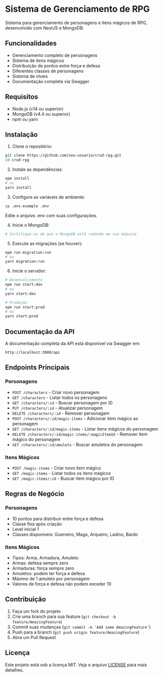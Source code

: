 # Sistema de Gerenciamento de RPG

Sistema para gerenciamento de personagens e itens mágicos de RPG, desenvolvido com NestJS e MongoDB.

## Funcionalidades

- Gerenciamento completo de personagens
- Sistema de itens mágicos
- Distribuição de pontos entre força e defesa
- Diferentes classes de personagens
- Sistema de níveis
- Documentação completa via Swagger

## Requisitos

- Node.js (v14 ou superior)
- MongoDB (v4.4 ou superior)
- npm ou yarn

## Instalação

1. Clone o repositório:
```bash
git clone https://github.com/seu-usuario/crud-rpg.git
cd crud-rpg
```

2. Instale as dependências:
```bash
npm install
# ou
yarn install
```

3. Configure as variáveis de ambiente:
```bash
cp .env.example .env
```
Edite o arquivo .env com suas configurações.

4. Inicie o MongoDB:
```bash
# Certifique-se de que o MongoDB está rodando em sua máquina
```

5. Execute as migrações (se houver):
```bash
npm run migration:run
# ou
yarn migration:run
```

6. Inicie o servidor:
```bash
# Desenvolvimento
npm run start:dev
# ou
yarn start:dev

# Produção
npm run start:prod
# ou
yarn start:prod
```

## Documentação da API

A documentação completa da API está disponível via Swagger em:
```
http://localhost:3000/api
```

## Endpoints Principais

### Personagens

- `POST /characters` - Criar novo personagem
- `GET /characters` - Listar todos os personagens
- `GET /characters/:id` - Buscar personagem por ID
- `PUT /characters/:id` - Atualizar personagem
- `DELETE /characters/:id` - Remover personagem
- `POST /characters/:id/magic-items` - Adicionar item mágico ao personagem
- `GET /characters/:id/magic-items` - Listar itens mágicos do personagem
- `DELETE /characters/:id/magic-items/:magicItemId` - Remover item mágico do personagem
- `GET /characters/:id/amulets` - Buscar amuletos do personagem

### Itens Mágicos

- `POST /magic-items` - Criar novo item mágico
- `GET /magic-items` - Listar todos os itens mágicos
- `GET /magic-items/:id` - Buscar item mágico por ID

## Regras de Negócio

### Personagens

- 10 pontos para distribuir entre força e defesa
- Classe fixa após criação
- Level inicial 1
- Classes disponíveis: Guerreiro, Mago, Arqueiro, Ladino, Bardo

### Itens Mágicos

- Tipos: Arma, Armadura, Amuleto
- Armas: defesa sempre zero
- Armaduras: força sempre zero
- Amuletos: podem ter força e defesa
- Máximo de 1 amuleto por personagem
- Valores de força e defesa não podem exceder 10

## Contribuição

1. Faça um fork do projeto
2. Crie uma branch para sua feature (`git checkout -b feature/AmazingFeature`)
3. Commit suas mudanças (`git commit -m 'Add some AmazingFeature'`)
4. Push para a branch (`git push origin feature/AmazingFeature`)
5. Abra um Pull Request

## Licença

Este projeto está sob a licença MIT. Veja o arquivo [LICENSE](LICENSE) para mais detalhes. 